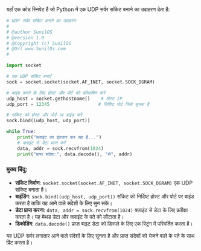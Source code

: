 यहाँ एक कोड स्निपेट है जो Python में एक UDP सर्वर सॉकेट बनाने का उदाहरण देता है:

```python
# UDP सर्वर सॉकेट बनाने का उदाहरण
#
# @author SunilOS  
# @version 1.0
# @Copyright (c) SunilOS  
# @Url www.SunilOs.com
# 

import socket

# एक UDP सॉकेट बनाएँ
sock = socket.socket(socket.AF_INET, socket.SOCK_DGRAM)

# बाइंड करने के लिए होस्ट और पोर्ट को परिभाषित करें
udp_host = socket.gethostname()    # होस्ट IP
udp_port = 12345                  # निर्दिष्ट पोर्ट जिसे सुनना है

# सॉकेट को होस्ट और पोर्ट पर बाइंड करें
sock.bind((udp_host, udp_port))

while True:
    print("क्लाइंट का इंतजार कर रहा है...")
    # क्लाइंट से डेटा प्राप्त करें
    data, addr = sock.recvfrom(1024)
    print("प्राप्त संदेश:", data.decode(), "से", addr)
```

### मुख्य बिंदु:
- **सॉकेट निर्माण**: `socket.socket(socket.AF_INET, socket.SOCK_DGRAM)` एक UDP सॉकेट बनाता है।
- **बाइंडिंग**: `sock.bind((udp_host, udp_port))` सॉकेट को निर्दिष्ट होस्ट और पोर्ट पर बाइंड करता है ताकि यह आने वाले संदेशों के लिए सुन सके।
- **डेटा प्राप्त करना**: `data, addr = sock.recvfrom(1024)` क्लाइंट से डेटा के लिए प्रतीक्षा करता है। यह मेथड डेटा और क्लाइंट के पते को लौटाता है।
- **डिकोडिंग**: `data.decode()` प्राप्त बाइट डेटा को डिस्प्ले के लिए एक स्ट्रिंग में परिवर्तित करता है।

यह UDP सर्वर लगातार आने वाले संदेशों के लिए सुनता है और प्राप्त संदेशों को भेजने वाले के पते के साथ प्रिंट करता है।
